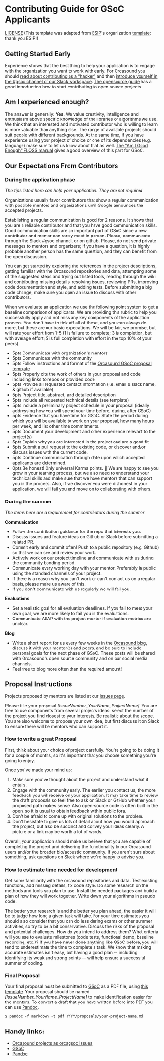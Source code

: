 # Contributing Guide for GSoC Applicants
[LICENSE](https://github.com/orcasound/orcagsoc/blob/master/GUIDE_LICENSE.md) (This template was adapted from [ESIP](https://www.esipfed.org/)'s organization [template](https://github.com/ESIPFed/gsoc/blob/master/GSOC-contributor-proposal-template.md): thank you ESIP!)

## Getting Started Early

Experience shows that the best thing to help your application is to engage with the
organization you want to work with early. For Orcasound you should [read about contributing as a “hacker”](http://www.orcasound.net/support/#hack) and then [introduce yourself in the #gsoc channel of our Slack workspace](https://join.slack.com/t/orcasound/shared_invite/zt-bd1jk2q9-FjeWr3OzocDBwDgS0g1FdQ). [The opensource guide](https://opensource.guide/how-to-contribute/) has a
good introduction how to start contributing to open source projects.

## Am I experienced enough?

The answer is generally: **Yes**. We value creativity, intelligence and
enthusiasm above specific knowledge of the libraries or algorithms we use. We
think that an interested and motivated contributor who is willing to learn is more
valuable than anything else. The range of available projects should suit people
with different backgrounds. At the same time, if you have experience using your
project of choice or one of its dependencies (e.g. language) make sure to let
us know about that as well.
[The "Am I Good Enough" FLOSS manual](http://write.flossmanuals.net/gsocstudentguide/am-i-good-enough/)
gives a good overview of this part for GSoC.

## Our Expectations From Contributors

### During the application phase

*The tips listed here can help your application. They are not required*

Organizations usually favor contributors that show a regular communication with
possible mentors and organizations until Google announces the accepted projects.

Establishing a regular communication is good for 2 reasons. It shows that you are a reliable contributor and that you have good communication skills. Good communication skills are an important part of GSoC since a new contributor and mentor can rarely meet in person. Please, communicate through the Slack #gsoc channel, or on github. Please, do not send private messages to mentors and organizers; if you have a question, it is highly probable another person has the same question, and they can benefit from the open discussion.

You can get started by exploring the references in the project descriptions, getting familiar with the Orcasound repositories and data, attempting some of the suggested steps and trying out listed tools, reading through the wiki and contributing missing details, resolving issues, reviewing PRs, improving code documentation and style, and adding tests.  Before submitting a big code change, make sure you open an issue to discuss with other contributors. 

When we evaluate an application we use the following point system to get a baseline comparison of applicants. We are providing this rubric to help you successfully apply and not miss any key components of the application process. You don't have to tick off all of these, and you can always do more, but these are our basic expecations. We will be fair, we promise, but will rate your effort from 1-5 (1 is failure to complete; 3 is completion, but with average effort; 5 is full completion with effort in the top 10% of your peers).

- 5pts Communicate with organization's mentors
- 5pts Communicate with the community
- 5pts Follow instructions and format of the [Orcasound GSoC proposal template](https://github.com/orcasound/orcagsoc/blob/master/GSoC-contributor-proposal-template.md)
- 5pts Properly cite the work of others in your proposal and code, including links to repos or provided code
- 5pts Provide all requested contact information (i.e. email & slack name, & github if available)
- 5pts Project title, abstract, and detailed description
- 5pts Include all requested technical details (see template)
- 5pts Include a preliminary project schedule in your proposal (ideally addressing how you will spend your time before, during, after GSoC)
- 5pts Evidence that you have time for GSoC. State the period during which you will be available to work on your proposal, how many hours per week, and list other time commitments.
- 5pts Document your development and other experience relevant to the project(s)
- 5pts Explain why you are interested in the project and are a good fit
- 5pts Submit a pull request to the existing code, or discover and/or discuss issues with the current code.
- 5pts Continue communication through date upon which accepted applicants are determined.
- 0pts Be honest! Only universal Karma points. 🙂 We are happy to see you grow in your learning process, but we also need to understand your technical skills and make sure that we have mentors that can support you in the process. Also, if we discover you were dishonest in your application, we will fail you and move on to collaborating with others.

### During the summer

*The items here are a requirement for contributors during the summer*

**Communication**

- Follow the contribution guidance for the repo that interests you. 
- Discuss issues and feature ideas on Github or Slack before submitting a related PR.
- Commit early and commit often! Push to a public repository (e.g. Github) so
  that we can see and review your work.
- Actively work on our project timeline and communicate with us during the
  community bonding period.
- Communicate every working day with your mentor. Preferably in public using the
  standard channels of your project.
- If there is a reason why you can't work or can't contact us on a regular basis,
  please make us aware of this.
- If you don't communicate with us regularly we will fail you.

**Evaluations**

- Set a realistic goal for all evaluation deadlines. If you fail to meet your own goal, we are more likely to fail you in the evaluations.
- Communicate ASAP with the project mentor if evaluation metrics are unclear.

**Blog**

- Write a short report for us every few weeks in the [Orcasound blog](http://www.orcasound.net/blog/), discuss it with your mentor(s) and peers, and be sure to include personal goals for the next phase of GSoC. These posts will be shared with Orcasound's open source community and on our social media channels.
- Feel free to blog more often than the required amount!

## Proposal Instructions

Projects proposed by mentors are listed at our [issues page](https://github.com/orcasound/orcagsoc/issues).

Please title your proposal *[IssueNumber\_YourName\_ProjectName]*. You are free to use components from several projects ideas: select the number of the project you find closest to your interests. Be realistic about the scope. You are also welcome to propose your own idea, but first discuss it on Slack to ensure there will be mentors who can support it.

### How to write a great Proposal

First, think about your choice of project carefully. You're going to be doing it for a couple of months, so it's important that you choose something you're going to enjoy. 

Once you've made your mind up:

1. Make sure you've thought about the project and understand what it entails.
2. Engage with the community early. The earlier you contact us, the more feedback you will receive on your application. It may take time to review the draft proposals so feel free to ask on Slack or GitHub whether your proposed path makes sense. Also open-source code is often built in the open, so it is usual to obtain feedback within public fora.
3. Don't be afraid to come up with original solutions to the problem.
4. Don't hesistate to give us lots of detail about how you would approach the project, but also be succinct and convey your ideas clearly. A picture or a link may be worth a lot of words.

Overall, your application should make us believe that you are capable of completing the project and delivering the functionality to our Orcasound users and/or the broader bio/acoustic community. If you aren't sure about something, ask questions on Slack where we're happy to advise you.

### How to estimate time needed for development
Get some familiarity with the orcasound repositories and data. Test existing functions, add missing details, fix code style. Do some research on the methods and tools you plan to use. Install the needed packages and build a plan of how they will work together. Write down your algorithms in pseudo code. 

The better your research is and the better you plan ahead, the easier it will be to judge how long a given task will take. For
your time estimates you should also consider that you can do less during exams or other summer activities, so try to be a bit conservative. Discuss the risks of the proposal and potential challenges. How do you intend to address them? What criteria will you use to evaluate milestones (code tests, functional demo, baseline recording, etc.)? If you have never done anything like GSoC before, you will tend to underestimate the time to complete a task. We know that making accurate estimates isn't easy, but having a good plan -- including identifying its weak and strong points -- will help ensure a successful summer of coding.

### Final Proposal

Your final proposal must be submitted to [GSoC](summerofcode.withgoogle.com) as a PDF file, using [this template](https://github.com/orcasound/orcagsoc/blob/master/GSOC-contributor-proposal-template.md). Your proposal should be named *[IssueNumber\_YourName\_ProjectName]* to make identification easier for the mentors. To convert a draft that you have written
before into PDF you can use [Pandoc](http://pandoc.org/).

~~~
$ pandoc -f markdown -t pdf YYYY/proposals/your-project-name.md
~~~

## Handy links:
* [Orcasound projects as orcagsoc issues](https://github.com/orcasound/orcagsoc/issues)
* [GSoC](http://summerofcode.withgoogle.com/)
* [Pandoc](http://pandoc.org/)
